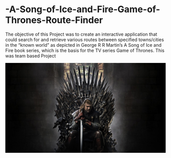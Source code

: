 # -A-Song-of-Ice-and-Fire-Game-of-Thrones-Route-Finder
The objective of this Project was to create an interactive application that could search for and retrieve various routes between specified towns/cities in the “known world” as depicted in George R R Martin’s A Song of Ice and Fire book series, which is the basis for the TV series Game of Thrones. This was team based Project

<img src="IMG/GOT%20Iron%20throne.jpeg" width="900">
